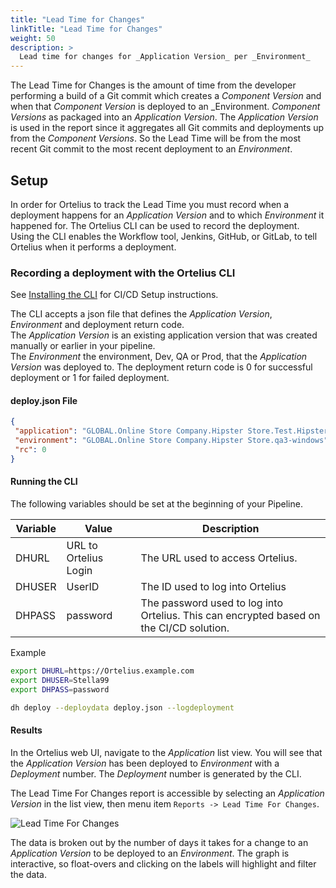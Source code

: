 ```yaml
---
title: "Lead Time for Changes"
linkTitle: "Lead Time for Changes"
weight: 50
description: >
  Lead time for changes for _Application Version_ per _Environment_
---
```


The Lead Time for Changes is the amount of time from the developer performing a build of a Git commit which creates a _Component Version_ and when
that _Component Version_ is deployed to an _Environment.  _Component Versions_ as packaged into an _Application Version_.  The _Application Version_ is used in the report since it aggregates all Git commits and deployments up from the _Component Versions_.  So the Lead Time will be
from the most recent Git commit to the most recent deployment to an _Environment_.

## Setup

In order for Ortelius to track the Lead Time you must record when a deployment happens for an _Application Version_ and to
which _Environment_ it happened for.  The Ortelius CLI can be used to record the deployment.  Using the CLI enables the Workflow tool,
Jenkins, GitHub, or GitLab, to tell Ortelius when it performs a deployment.

### Recording a deployment with the Ortelius CLI

See [Installing the CLI](/userguide/installation-and-support/0-commandlineinterface) for CI/CD Setup instructions.  

The CLI accepts a json file that defines the _Application Version_, _Environment_ and deployment return code.  
The _Application Version_ is an existing application version that was created manually or earlier in your pipeline.  
The _Environment_ the environment, Dev, QA or Prod, that the _Application Version_ was deployed to.  The deployment
return code is 0 for successful deployment or 1 for failed deployment.

#### deploy.json File

```json
{
 "application": "GLOBAL.Online Store Company.Hipster Store.Test.Hipster Store;Labor Day Sale;1_2_10_2",
 "environment": "GLOBAL.Online Store Company.Hipster Store.qa3-windows",
 "rc": 0
}
```

#### Running the CLI

The following variables should be set at the beginning of your Pipeline.

| Variable | Value                  | Description                                                                              |
|----------|------------------------|------------------------------------------------------------------------------------------|
| DHURL    | URL to Ortelius Login | The URL used to access Ortelius.                                                        |
| DHUSER   | UserID                 | The ID used to log into Ortelius                                                        |
| DHPASS   | password               | The password used to log into Ortelius. This can encrypted based on the CI/CD solution. |

Example

```bash
export DHURL=https://Ortelius.example.com
export DHUSER=Stella99
export DHPASS=password
```

```bash
dh deploy --deploydata deploy.json --logdeployment
```

#### Results

In the Ortelius web UI, navigate to the _Application_ list view.  You will see that the _Application Version_ has been deployed to
_Environment_ with a _Deployment_ number.  The _Deployment_ number is generated by the CLI.  

The Lead Time For Changes report is accessible by selecting an _Application Version_ in the list view, then menu item `Reports -> Lead Time For Changes`.

![Lead Time For Changes](/leadtime.png)

The data is broken out by the number of days it takes for a change to an _Application Version_ to be deployed to an _Environment_.
The graph is interactive, so float-overs and clicking on the labels will highlight and filter the data.

